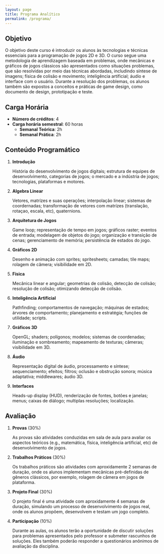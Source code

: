 ```yaml
---
layout: page
title: Programa Analítico
permalink: /programa/
---
```


## Objetivo

O objetivo deste curso é introduzir os alunos às tecnologias e técnicas essenciais para a programação de jogos 2D e 3D. O curso segue uma metodologia de aprendizagem baseada em problemas, onde mecânicas e gráficos de jogos clássicos são apresentados como situações problemas, que são resolvidas por meio das técnicas abordadas, includindo síntese de imagens; física de colisão e movimento; inteligência artificial; áudio e interface com o usuário. Durante a resolução dos problemas, os alunos também são expostos a conceitos e práticas de game design, como documento de design, prototipação e teste.

## Carga Horária

- **Número de créditos**: 4
- **Carga horária semestral**: 60 horas 
    -  **Semanal Teórica**: 2h
    -  **Semanal Prática**: 2h

## Conteúdo Programático

1. **Introdução**

    História do desenvolvimento de jogos digitais; estrutura de equipes de desenvolvimento, categorias de jogos; o mercado e a indústria de jogos; tecnologias, plataformas e motores.

2. **Algebra Linear**

    Vetores, matrízes e suas operações; interpolação linear; sistemas de coordernadas; transformação de vetores com matrízes (translação, rotaçao, escala, etc), quaternions. 

3. **Arquitetura de Jogos**

    Game loop; representação de tempo em jogos; gráficos raster; eventos de entrada; modelagem de objetos do jogo; organização e transição de cenas; gerenciamento de memória; persistência de estados do jogo.

4. **Gráficos 2D**

    Desenho e animação com sprites; spritesheets; camadas; tile maps; rolagem de câmera; visibilidade em 2D.  

5. **Física**

    Mecânica linear e angular; geometrias de colisão, detecção de colisão; resolução de colisão; otimizando detecção de colisão.

6. **Inteligência Artificial**

    Pathfinding; comportamentos de navegação; máquinas de estados; árvores de comportamento; planejamento e estratégia; funções de utilidade; scripts.

7. **Gráficos 3D**

    OpenGL; shaders; polígonos; modelos; sistemas de coordenadas; iluminação e sombreamento; mapeamento de texturas; câmeras; visibilidade em 3D.

8. **Áudio**

    Representação digital de áudio, processamento e síntese; sequenciamento; efeitos; filtros; oclusão e obstrução sonora; música adaptativa; middlewares; áudio 3D.

9. **Interfaces**

    Heads-up display (HUD), renderização de fontes, botões e janelas; menus; caixas de diálogo; multiplas resoluções; localização.

## Avaliação

1. **Provas** (30%)

    As provas são atividades conduzidas em sala de aula para avaliar os aspectos teóricos (e.g., matemática, física, inteligência artificial, etc) de desenvolvimento de jogos. 

2. **Trabalhos Práticos** (30%)

    Os trabalhos práticos são atividades com aproxidamente 2 semanas de duração, onde os alunos implementam mecânicas pré-definidas de gêneros clássicos, por exemplo, rolagem de câmera em jogos de plataforma. 

3. **Projeto Final** (30%)

    O projeto final é uma atividade com aproxidamente 4 semanas de duração, simulando um processo de desenvolvimento de jogos
    real, onde os alunos propõem, desenvolvem e testam um jogo completo. 

4. **Participação** (10%)

    Durante as aulas, os alunos terão a oportunidade de discutir soluções para problemas apresentados pelo professor e submeter rascunhos de soluções. Eles também poderão responder a questionários anônimos de avaliação da disciplina.  